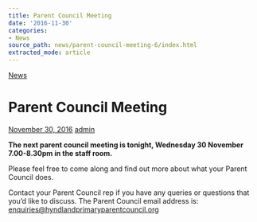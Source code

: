 ```yaml
---
title: Parent Council Meeting
date: '2016-11-30'
categories:
- News
source_path: news/parent-council-meeting-6/index.html
extracted_mode: article
---
```

[News](category/news/)

# Parent Council Meeting

[November 30, 2016](news/parent-council-meeting-6/) [admin](author/admin/)

**The next parent council meeting is tonight, Wednesday 30 November 7.00-8.30pm in the staff room.**

Please feel free to come along and find out more about what your Parent Council does.

Contact your Parent Council rep if you have any queries or questions that you’d like to discuss. The Parent Council email address is: [enquiries@hyndlandprimaryparentcouncil.org](mailto:enquiries@hyndlandprimaryparentcouncil.org)

